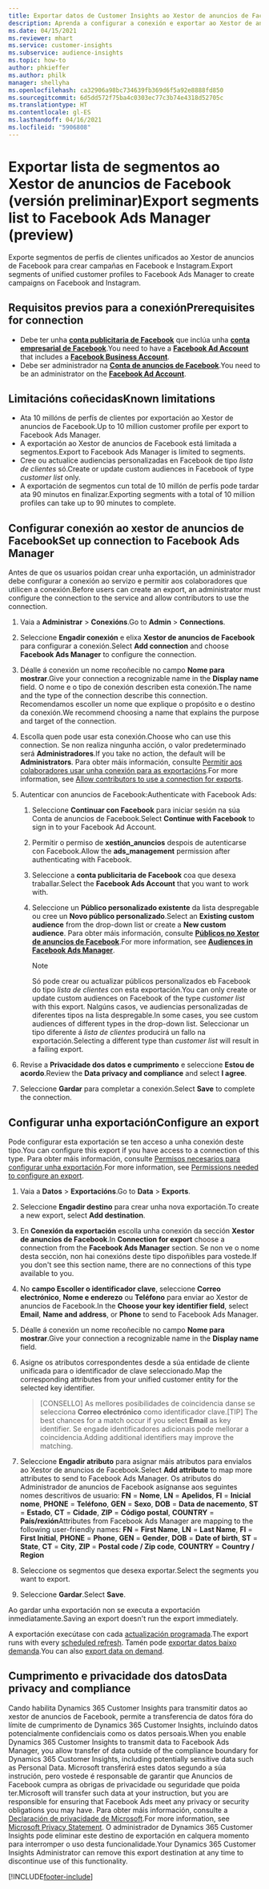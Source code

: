 ```yaml
---
title: Exportar datos de Customer Insights ao Xestor de anuncios de Facebook
description: Aprenda a configurar a conexión e exportar ao Xestor de anuncios de Facebook.
ms.date: 04/15/2021
ms.reviewer: mhart
ms.service: customer-insights
ms.subservice: audience-insights
ms.topic: how-to
author: phkieffer
ms.author: philk
manager: shellyha
ms.openlocfilehash: ca32906a98bc734639fb369d6f5a92e8888fd850
ms.sourcegitcommit: 6d5dd572f75ba4c0303ec77c3b74e4318d52705c
ms.translationtype: HT
ms.contentlocale: gl-ES
ms.lasthandoff: 04/16/2021
ms.locfileid: "5906808"
---
```

# <a name="export-segments-list-to-facebook-ads-manager-preview"></a><span data-ttu-id="57f51-103">Exportar lista de segmentos ao Xestor de anuncios de Facebook (versión preliminar)</span><span class="sxs-lookup"><span data-stu-id="57f51-103">Export segments list to Facebook Ads Manager (preview)</span></span>

<span data-ttu-id="57f51-104">Exporte segmentos de perfís de clientes unificados ao Xestor de anuncios de Facebook para crear campañas en Facebook e Instagram.</span><span class="sxs-lookup"><span data-stu-id="57f51-104">Export segments of unified customer profiles to Facebook Ads Manager to create campaigns on Facebook and Instagram.</span></span>

## <a name="prerequisites-for-connection"></a><span data-ttu-id="57f51-105">Requisitos previos para a conexión</span><span class="sxs-lookup"><span data-stu-id="57f51-105">Prerequisites for connection</span></span>

- <span data-ttu-id="57f51-106">Debe ter unha [**conta publicitaria de Facebook**](https://www.facebook.com/business/learn/lessons/step-by-step-ads-manager-account) que inclúa unha [**conta empresarial de Facebook**](https://business.facebook.com/).</span><span class="sxs-lookup"><span data-stu-id="57f51-106">You need to have a [**Facebook Ad Account**](https://www.facebook.com/business/learn/lessons/step-by-step-ads-manager-account) that includes a [**Facebook Business Account**](https://business.facebook.com/).</span></span>
- <span data-ttu-id="57f51-107">Debe ser administrador na [**Conta de anuncios de Facebook**](https://www.facebook.com/business/learn/lessons/step-by-step-ads-manager-account).</span><span class="sxs-lookup"><span data-stu-id="57f51-107">You need to be an administrator on the [**Facebook Ad Account**](https://www.facebook.com/business/learn/lessons/step-by-step-ads-manager-account).</span></span>

## <a name="known-limitations"></a><span data-ttu-id="57f51-108">Limitacións coñecidas</span><span class="sxs-lookup"><span data-stu-id="57f51-108">Known limitations</span></span>

- <span data-ttu-id="57f51-109">Ata 10 millóns de perfís de clientes por exportación ao Xestor de anuncios de Facebook.</span><span class="sxs-lookup"><span data-stu-id="57f51-109">Up to 10 million customer profile per export to Facebook Ads Manager.</span></span>
- <span data-ttu-id="57f51-110">A exportación ao Xestor de anuncios de Facebook está limitada a segmentos.</span><span class="sxs-lookup"><span data-stu-id="57f51-110">Export to Facebook Ads Manager is limited to segments.</span></span>
- <span data-ttu-id="57f51-111">Cree ou actualice audiencias personalizadas en Facebook de tipo *lista de clientes* só.</span><span class="sxs-lookup"><span data-stu-id="57f51-111">Create or update custom audiences in Facebook of type *customer list* only.</span></span>
- <span data-ttu-id="57f51-112">A exportación de segmentos cun total de 10 millón de perfís pode tardar ata 90 minutos en finalizar.</span><span class="sxs-lookup"><span data-stu-id="57f51-112">Exporting segments with a total of 10 million profiles can take up to 90 minutes to complete.</span></span>

## <a name="set-up-connection-to-facebook-ads-manager"></a><span data-ttu-id="57f51-113">Configurar conexión ao xestor de anuncios de Facebook</span><span class="sxs-lookup"><span data-stu-id="57f51-113">Set up connection to Facebook Ads Manager</span></span>

<span data-ttu-id="57f51-114">Antes de que os usuarios poidan crear unha exportación, un administrador debe configurar a conexión ao servizo e permitir aos colaboradores que utilicen a conexión.</span><span class="sxs-lookup"><span data-stu-id="57f51-114">Before users can create an export, an administrator must configure the connection to the service and allow contributors to use the connection.</span></span>

1. <span data-ttu-id="57f51-115">Vaia a **Administrar** > **Conexións**.</span><span class="sxs-lookup"><span data-stu-id="57f51-115">Go to **Admin** > **Connections**.</span></span>

1. <span data-ttu-id="57f51-116">Seleccione **Engadir conexión** e elixa **Xestor de anuncios de Facebook** para configurar a conexión.</span><span class="sxs-lookup"><span data-stu-id="57f51-116">Select **Add connection** and choose **Facebook Ads Manager** to configure the connection.</span></span>

1. <span data-ttu-id="57f51-117">Déalle á conexión un nome recoñecible no campo **Nome para mostrar**.</span><span class="sxs-lookup"><span data-stu-id="57f51-117">Give your connection a recognizable name in the **Display name** field.</span></span> <span data-ttu-id="57f51-118">O nome e o tipo de conexión describen esta conexión.</span><span class="sxs-lookup"><span data-stu-id="57f51-118">The name and the type of the connection describe this connection.</span></span> <span data-ttu-id="57f51-119">Recomendamos escoller un nome que explique o propósito e o destino da conexión.</span><span class="sxs-lookup"><span data-stu-id="57f51-119">We recommend choosing a name that explains the purpose and target of the connection.</span></span>

1. <span data-ttu-id="57f51-120">Escolla quen pode usar esta conexión.</span><span class="sxs-lookup"><span data-stu-id="57f51-120">Choose who can use this connection.</span></span> <span data-ttu-id="57f51-121">Se non realiza ningunha acción, o valor predeterminado será **Administradores**.</span><span class="sxs-lookup"><span data-stu-id="57f51-121">If you take no action, the default will be **Administrators**.</span></span> <span data-ttu-id="57f51-122">Para obter máis información, consulte [Permitir aos colaboradores usar unha conexión para as exportacións](connections.md#allow-contributors-to-use-a-connection-for-exports).</span><span class="sxs-lookup"><span data-stu-id="57f51-122">For more information, see [Allow contributors to use a connection for exports](connections.md#allow-contributors-to-use-a-connection-for-exports).</span></span>

1. <span data-ttu-id="57f51-123">Autenticar con anuncios de Facebook:</span><span class="sxs-lookup"><span data-stu-id="57f51-123">Authenticate with Facebook Ads:</span></span> 

   1. <span data-ttu-id="57f51-124">Seleccione **Continuar con Facebook** para iniciar sesión na súa Conta de anuncios de Facebook.</span><span class="sxs-lookup"><span data-stu-id="57f51-124">Select **Continue with Facebook** to sign in to your Facebook Ad Account.</span></span>

   1. <span data-ttu-id="57f51-125">Permitir o permiso de **xestión_anuncios** despois de autenticarse con Facebook.</span><span class="sxs-lookup"><span data-stu-id="57f51-125">Allow the **ads_management** permission after authenticating with Facebook.</span></span>

   1. <span data-ttu-id="57f51-126">Seleccione a **conta publicitaria de Facebook** coa que desexa traballar.</span><span class="sxs-lookup"><span data-stu-id="57f51-126">Select the **Facebook Ads Account** that you want to work with.</span></span>

   1. <span data-ttu-id="57f51-127">Seleccione un **Público personalizado existente** da lista despregable ou cree un **Novo público personalizado**.</span><span class="sxs-lookup"><span data-stu-id="57f51-127">Select an **Existing custom audience** from the drop-down list or create a **New custom audience**.</span></span> <span data-ttu-id="57f51-128">Para obter máis información, consulte [**Públicos no Xestor de anuncios de Facebook**](https://www.facebook.com/business/help/744354708981227?id=2469097953376494).</span><span class="sxs-lookup"><span data-stu-id="57f51-128">For more information, see [**Audiences in Facebook Ads Manager**](https://www.facebook.com/business/help/744354708981227?id=2469097953376494).</span></span>
      > [!NOTE]
      > <span data-ttu-id="57f51-129">Só pode crear ou actualizar públicos personalizados eb Facebook do tipo *lista de clientes* con esta exportación.</span><span class="sxs-lookup"><span data-stu-id="57f51-129">You can only create or update custom audiences on Facebook of the type *customer list* with this export.</span></span> <span data-ttu-id="57f51-130">Nalgúns casos, ve audiencias personalizadas de diferentes tipos na lista despregable.</span><span class="sxs-lookup"><span data-stu-id="57f51-130">In some cases, you see custom audiences of different types in the drop-down list.</span></span> <span data-ttu-id="57f51-131">Seleccionar un tipo diferente á *lista de clientes* producirá un fallo na exportación.</span><span class="sxs-lookup"><span data-stu-id="57f51-131">Selecting a different type than *customer list* will result in a failing export.</span></span> 

1. <span data-ttu-id="57f51-132">Revise a **Privacidade dos datos e cumprimento** e seleccione **Estou de acordo**.</span><span class="sxs-lookup"><span data-stu-id="57f51-132">Review the **Data privacy and compliance** and select **I agree**.</span></span>

1. <span data-ttu-id="57f51-133">Seleccione **Gardar** para completar a conexión.</span><span class="sxs-lookup"><span data-stu-id="57f51-133">Select **Save** to complete the connection.</span></span>

## <a name="configure-an-export"></a><span data-ttu-id="57f51-134">Configurar unha exportación</span><span class="sxs-lookup"><span data-stu-id="57f51-134">Configure an export</span></span>

<span data-ttu-id="57f51-135">Pode configurar esta exportación se ten acceso a unha conexión deste tipo.</span><span class="sxs-lookup"><span data-stu-id="57f51-135">You can configure this export if you have access to a connection of this type.</span></span> <span data-ttu-id="57f51-136">Para obter máis información, consulte [Permisos necesarios para configurar unha exportación](export-destinations.md#set-up-a-new-export).</span><span class="sxs-lookup"><span data-stu-id="57f51-136">For more information, see [Permissions needed to configure an export](export-destinations.md#set-up-a-new-export).</span></span>

1. <span data-ttu-id="57f51-137">Vaia a **Datos** > **Exportacións**.</span><span class="sxs-lookup"><span data-stu-id="57f51-137">Go to **Data** > **Exports**.</span></span>

1. <span data-ttu-id="57f51-138">Seleccione **Engadir destino** para crear unha nova exportación.</span><span class="sxs-lookup"><span data-stu-id="57f51-138">To create a new export, select **Add destination**.</span></span> 

1. <span data-ttu-id="57f51-139">En **Conexión da exportación** escolla unha conexión da sección **Xestor de anuncios de Facebook**.</span><span class="sxs-lookup"><span data-stu-id="57f51-139">In **Connection for export** choose a connection from the **Facebook Ads Manager** section.</span></span> <span data-ttu-id="57f51-140">Se non ve o nome desta sección, non hai conexións deste tipo dispoñibles para vostede.</span><span class="sxs-lookup"><span data-stu-id="57f51-140">If you don't see this section name, there are no connections of this type available to you.</span></span>

1. <span data-ttu-id="57f51-141">No **campo Escoller o identificador clave**, seleccione **Correo electrónico**, **Nome e enderezo** ou **Teléfono** para enviar ao Xestor de anuncios de Facebook.</span><span class="sxs-lookup"><span data-stu-id="57f51-141">In the **Choose your key identifier field**, select **Email**, **Name and address**, or **Phone** to send to Facebook Ads Manager.</span></span> 

1. <span data-ttu-id="57f51-142">Déalle á conexión un nome recoñecible no campo **Nome para mostrar**.</span><span class="sxs-lookup"><span data-stu-id="57f51-142">Give your connection a recognizable name in the **Display name** field.</span></span>

1. <span data-ttu-id="57f51-143">Asigne os atributos correspondentes desde a súa entidade de cliente unificada para o identificador de clave seleccionado.</span><span class="sxs-lookup"><span data-stu-id="57f51-143">Map the corresponding attributes from your unified customer entity for the selected key identifier.</span></span>
   > <span data-ttu-id="57f51-144">[CONSELLO] As mellores posibilidades de coincidencia danse se selecciona **Correo electrónico** como identificador clave.</span><span class="sxs-lookup"><span data-stu-id="57f51-144">[TIP] The best chances for a match occur if you select **Email** as key identifier.</span></span> <span data-ttu-id="57f51-145">Se engade identificadores adicionais pode mellorar a coincidencia.</span><span class="sxs-lookup"><span data-stu-id="57f51-145">Adding additional identifiers may improve the matching.</span></span>

1. <span data-ttu-id="57f51-146">Seleccione **Engadir atributo** para asignar máis atributos para envialos ao Xestor de anuncios de Facebook.</span><span class="sxs-lookup"><span data-stu-id="57f51-146">Select **Add attribute** to map more attributes to send to Facebook Ads Manager.</span></span> <span data-ttu-id="57f51-147">Os atributos do Administrador de anuncios de Facebook asígnanse aos seguintes nomes descritivos de usuario: **FN** = **Nome**, **LN** = **Apelidos**, **FI** = **Inicial nome**, **PHONE** = **Teléfono**, **GEN** = **Sexo**, **DOB** = **Data de nacemento**, **ST** = **Estado**, **CT** = **Cidade**, **ZIP** = **Código postal**, **COUNTRY** = **País/rexión**</span><span class="sxs-lookup"><span data-stu-id="57f51-147">Attributes from Facebook Ads Manager are mapping to the following user-friendly names: **FN** = **First Name**, **LN** = **Last Name**, **FI** = **First Initial**, **PHONE** = **Phone**, **GEN** = **Gender**, **DOB** = **Date of birth**, **ST** = **State**, **CT** = **City**, **ZIP** = **Postal code / Zip code**, **COUNTRY** = **Country / Region**</span></span>

1. <span data-ttu-id="57f51-148">Seleccione os segmentos que desexa exportar.</span><span class="sxs-lookup"><span data-stu-id="57f51-148">Select the segments you want to export.</span></span>

1. <span data-ttu-id="57f51-149">Seleccione **Gardar**.</span><span class="sxs-lookup"><span data-stu-id="57f51-149">Select **Save**.</span></span>

<span data-ttu-id="57f51-150">Ao gardar unha exportación non se executa a exportación inmediatamente.</span><span class="sxs-lookup"><span data-stu-id="57f51-150">Saving an export doesn't run the export immediately.</span></span>

<span data-ttu-id="57f51-151">A exportación execútase con cada [actualización programada](system.md#schedule-tab).</span><span class="sxs-lookup"><span data-stu-id="57f51-151">The export runs with every [scheduled refresh](system.md#schedule-tab).</span></span> <span data-ttu-id="57f51-152">Tamén pode [exportar datos baixo demanda](export-destinations.md#run-exports-on-demand).</span><span class="sxs-lookup"><span data-stu-id="57f51-152">You can also [export data on demand](export-destinations.md#run-exports-on-demand).</span></span> 

## <a name="data-privacy-and-compliance"></a><span data-ttu-id="57f51-153">Cumprimento e privacidade dos datos</span><span class="sxs-lookup"><span data-stu-id="57f51-153">Data privacy and compliance</span></span>

<span data-ttu-id="57f51-154">Cando habilita Dynamics 365 Customer Insights para transmitir datos ao xestor de anuncios de Facebook, permite a transferencia de datos fóra do límite de cumprimento de Dynamics 365 Customer Insights, incluíndo datos potencialmente confidenciais como os datos persoais.</span><span class="sxs-lookup"><span data-stu-id="57f51-154">When you enable Dynamics 365 Customer Insights to transmit data to Facebook Ads Manager, you allow transfer of data outside of the compliance boundary for Dynamics 365 Customer Insights, including potentially sensitive data such as Personal Data.</span></span> <span data-ttu-id="57f51-155">Microsoft transferirá estes datos segundo a súa instrución, pero vostede é responsable de garantir que Anuncios de Facebook cumpra as obrigas de privacidade ou seguridade que poida ter.</span><span class="sxs-lookup"><span data-stu-id="57f51-155">Microsoft will transfer such data at your instruction, but you are responsible for ensuring that Facebook Ads meet any privacy or security obligations you may have.</span></span> <span data-ttu-id="57f51-156">Para obter máis información, consulte a [Declaración de privacidade de Microsoft](https://go.microsoft.com/fwlink/?linkid=396732).</span><span class="sxs-lookup"><span data-stu-id="57f51-156">For more information, see [Microsoft Privacy Statement](https://go.microsoft.com/fwlink/?linkid=396732).</span></span>
<span data-ttu-id="57f51-157">O administrador de Dynamics 365 Customer Insights pode eliminar este destino de exportación en calquera momento para interromper o uso desta funcionalidade.</span><span class="sxs-lookup"><span data-stu-id="57f51-157">Your Dynamics 365 Customer Insights Administrator can remove this export destination at any time to discontinue use of this functionality.</span></span>


[!INCLUDE[footer-include](../includes/footer-banner.md)]
